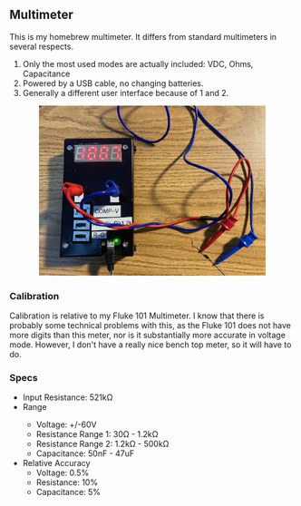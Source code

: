 <h2>Multimeter</h2>
<p>
This is my homebrew multimeter. It differs from standard multimeters in several
respects. 
</p>
<ol>
<li>Only the most used modes are actually included: VDC, Ohms, Capacitance</li>
<li>Powered by a USB cable, no changing batteries.</li> 
<li>Generally a different user interface because of 1 and 2.</li>
</ol>
<p align="center">
<img src=./pictures/rev2_picture.JPG width=400></img>
</p>
<h3>Calibration</h3>
<p>
Calibration is relative to my Fluke 101 Multimeter. I know that there
is probably some technical problems with this, as the Fluke 101 does
not have more digits than this meter, nor is it substantially more
 accurate in
voltage mode. However, I don't have a really nice bench top meter, so it 
will have to do. 
</p>
<h3>Specs</h3>
<ul>
<li>Input Resistance: 521kΩ </li>
<li>Range</li>
<ul>
<li>Voltage: +/-60V</li>
<li>Resistance Range 1: 30Ω - 1.2kΩ</li>
<li>Resistance Range 2: 1.2kΩ - 500kΩ</li>
<li>Capacitance: 50nF - 47uF </li>
</ul>
<li>
Relative Accuracy
<ul>
<li> Voltage: 0.5% </li> 
<li> Resistance: 10% </li>
<li> Capacitance: 5% </li>
</ul>
</ul>
